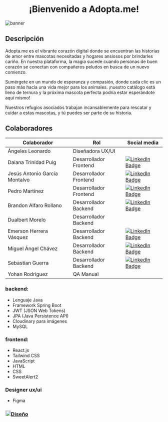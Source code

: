 <h1 align="center">¡Bienvenido a Adopta.me!</h1>

![banner](https://github.com/No-Country/c17-51-n-Java/blob/fa92f1db07d01154655e051dc2f5223544a661b1/banner.png)

## Descripción
Adopta.me es el vibrante corazón digital donde se encuentran las historias de amor entre mascotas necesitadas y hogares ansiosos por brindarles cariño. En nuestra plataforma, la magia sucede cuando personas de buen corazón se conectan con compañeros peludos en busca de un nuevo comienzo.

Sumérgete en un mundo de esperanza y compasión, donde cada clic es un paso más hacia una vida mejor para los animales. ¡nuestro catálogo está lleno de ternura y la próxima mascota perfecta podría estar esperándote aquí mismo!

Nuestros refugios asociados trabajan incansablemente para rescatar y cuidar a estas mascotas, y tú puedes ser parte de su historia.

## Colaboradores
| Colaborador                       | Rol                   | Social media      |
|-----------------------------------|-----------------------|-------------------|
| Ángeles Leonardo                  | Diseñadora UX/UI      |  
| Daiana Trinidad Puig              | Desarrollador Frontend|  [![LinkedIn Badge](https://img.shields.io/badge/LinkedIn-0077B5?style=flat-square&logo=linkedin&logoColor=white)](URL_del_Perfil_de_LinkedIn) 
| Jesús Antonio García Montalvo     | Desarrollador Frontend|  [![LinkedIn Badge](https://img.shields.io/badge/LinkedIn-0077B5?style=flat-square&logo=linkedin&logoColor=white)](URL_del_Perfil_de_LinkedIn) 
| Pedro Martínez                    | Desarrollador Frontend|  [![LinkedIn Badge](https://img.shields.io/badge/LinkedIn-0077B5?style=flat-square&logo=linkedin&logoColor=white)](URL_del_Perfil_de_LinkedIn) 
| Brandon Alfaro Rollano            | Desarrollador Backend |  [![LinkedIn Badge](https://img.shields.io/badge/LinkedIn-0077B5?style=flat-square&logo=linkedin&logoColor=white)](https://www.linkedin.com/in/brandonalfarorollano/) 
| Dualbert Morelo                   | Desarrollador Backend |
| Emerson Herrera Vásquez           | Desarrollador Backend |  [![LinkedIn Badge](https://img.shields.io/badge/LinkedIn-0077B5?style=flat-square&logo=linkedin&logoColor=white)](https://www.linkedin.com/in/emersonhv/) 
| Miguel Ángel Chávez               | Desarrollador Backend |  [![LinkedIn Badge](https://img.shields.io/badge/LinkedIn-0077B5?style=flat-square&logo=linkedin&logoColor=white)](https://www.linkedin.com/in/miguelangelchavez-/) 
| Sebastian Guerra                  | Desarrollador Backend |  [![LinkedIn Badge](https://img.shields.io/badge/LinkedIn-0077B5?style=flat-square&logo=linkedin&logoColor=white)](https://www.linkedin.com/in/sebastian-guerra-682b04297/) 
| Yohan Rodriguez                   | QA Manual             |

### backend:
- Lenguaje Java
- Framework Spring Boot
- JWT (JSON Web Tokens)
- JPA (Java Persistence API)
- Cloudinary para imágenes
- MySQL
### frontend:
- React.js
- Tailwind CSS
- JavaScript
- HTML
- CSS
- SweetAlert2

### Designer ux/ui
- Figma
### <a href="https://www.figma.com/file/HufaZYtfTDgfM8rhl4BpqG/Untitled?type=design&node-id=0-1&mode=design&t=HdPkRTKi2ub8H2iB-0"><img height="18px" src="https://img.icons8.com/color/344/figma--v1.png"/>Diseño</a>
